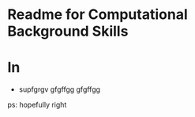 # Readme for Computational Background Skills
# In
* supfgrgv
gfgffgg
gfgffgg



ps:
hopefully right
